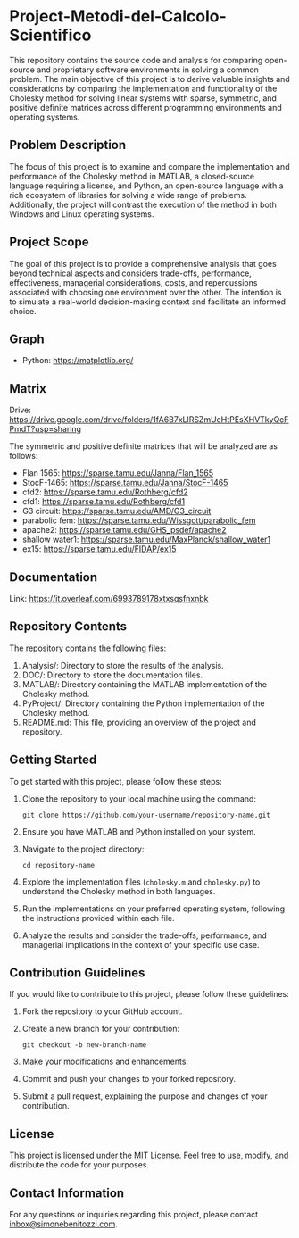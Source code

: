 # Project-Metodi-del-Calcolo-Scientifico

This repository contains the source code and analysis for comparing open-source and proprietary software environments in solving a common problem. The main objective of this project is to derive valuable insights and considerations by comparing the implementation and functionality of the Cholesky method for solving linear systems with sparse, symmetric, and positive definite matrices across different programming environments and operating systems.

## Problem Description
The focus of this project is to examine and compare the implementation and performance of the Cholesky method in MATLAB, a closed-source language requiring a license, and Python, an open-source language with a rich ecosystem of libraries for solving a wide range of problems. Additionally, the project will contrast the execution of the method in both Windows and Linux operating systems.

## Project Scope
The goal of this project is to provide a comprehensive analysis that goes beyond technical aspects and considers trade-offs, performance, effectiveness, managerial considerations, costs, and repercussions associated with choosing one environment over the other. The intention is to simulate a real-world decision-making context and facilitate an informed choice.

## Graph

- Python: https://matplotlib.org/

## Matrix

Drive: https://drive.google.com/drive/folders/1fA6B7xLlRSZmUeHtPEsXHVTkyQcFPmdT?usp=sharing

The symmetric and positive definite matrices that will be analyzed are as follows:

- Flan 1565: https://sparse.tamu.edu/Janna/Flan_1565
- StocF-1465: https://sparse.tamu.edu/Janna/StocF-1465
- cfd2: https://sparse.tamu.edu/Rothberg/cfd2
- cfd1: https://sparse.tamu.edu/Rothberg/cfd1
- G3 circuit: https://sparse.tamu.edu/AMD/G3_circuit
- parabolic fem: https://sparse.tamu.edu/Wissgott/parabolic_fem
- apache2: https://sparse.tamu.edu/GHS_psdef/apache2
- shallow water1: https://sparse.tamu.edu/MaxPlanck/shallow_water1
- ex15: https://sparse.tamu.edu/FIDAP/ex15

## Documentation

Link: https://it.overleaf.com/6993789178xtxsqsfnxnbk

## Repository Contents
The repository contains the following files:

1. Analysis/: Directory to store the results of the analysis.
1. DOC/: Directory to store the documentation files.
1. MATLAB/: Directory containing the MATLAB implementation of the Cholesky method.
1. PyProject/: Directory containing the Python implementation of the Cholesky method.
1. README.md: This file, providing an overview of the project and repository.

## Getting Started

To get started with this project, please follow these steps:

1. Clone the repository to your local machine using the command:
   ```
   git clone https://github.com/your-username/repository-name.git
   ```

2. Ensure you have MATLAB and Python installed on your system.

3. Navigate to the project directory:
   ```
   cd repository-name
   ```

4. Explore the implementation files (`cholesky.m` and `cholesky.py`) to understand the Cholesky method in both languages.

5. Run the implementations on your preferred operating system, following the instructions provided within each file.

6. Analyze the results and consider the trade-offs, performance, and managerial implications in the context of your specific use case.

## Contribution Guidelines

If you would like to contribute to this project, please follow these guidelines:

1. Fork the repository to your GitHub account.

2. Create a new branch for your contribution:
   ```
   git checkout -b new-branch-name
   ```

3. Make your modifications and enhancements.

4. Commit and push your changes to your forked repository.

5. Submit a pull request, explaining the purpose and changes of your contribution.

## License

This project is licensed under the [MIT License](https://opensource.org/licenses/MIT). Feel free to use, modify, and distribute the code for your purposes.

## Contact Information

For any questions or inquiries regarding this project, please contact [inbox@simonebenitozzi.com](mailto:inbox@simonebenitozzi.com).
